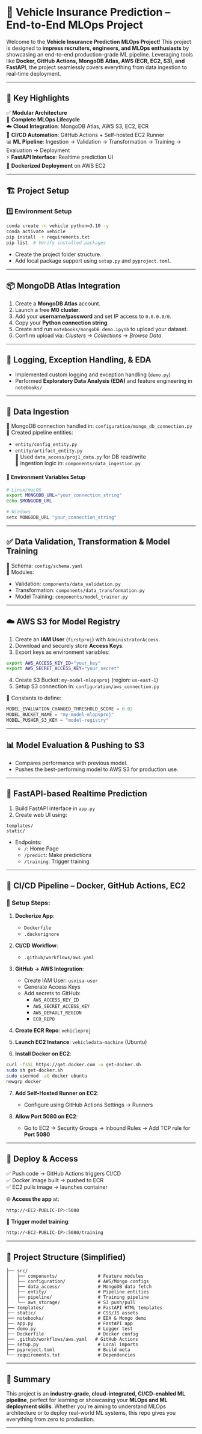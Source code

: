 # 🚗 Vehicle Insurance Prediction – End-to-End MLOps Project

Welcome to the **Vehicle Insurance Prediction MLOps Project**! This project is designed to **impress recruiters, engineers, and MLOps enthusiasts** by showcasing an end-to-end production-grade ML pipeline. Leveraging tools like **Docker, GitHub Actions, MongoDB Atlas, AWS (ECR, EC2, S3), and FastAPI**, the project seamlessly covers everything from data ingestion to real-time deployment.

---

## 🌟 Key Highlights

✅ **Modular Architecture**  
🔁 **Complete MLOps Lifecycle**  
☁️ **Cloud Integration**: MongoDB Atlas, AWS S3, EC2, ECR  
🚀 **CI/CD Automation**: GitHub Actions + Self-hosted EC2 Runner  
📊 **ML Pipeline**: Ingestion → Validation → Transformation → Training → Evaluation → Deployment  
⚡ **FastAPI Interface**: Realtime prediction UI  
🐳 **Dockerized Deployment** on AWS EC2  

---

## 🏗️ Project Setup

### 1️⃣ Environment Setup

```bash
conda create -n vehicle python=3.10 -y
conda activate vehicle
pip install -r requirements.txt
pip list  # Verify installed packages
```

- Create the project folder structure.
- Add local package support using `setup.py` and `pyproject.toml`. 

---

## 📦 MongoDB Atlas Integration

1. Create a **MongoDB Atlas** account.
2. Launch a free **M0 cluster**.
3. Add your **username/password** and set IP access to `0.0.0.0/0`.
4. Copy your **Python connection string**.
5. Create and run `notebooks/mongoDB_demo.ipynb` to upload your dataset.
6. Confirm upload via: *Clusters → Collections → Browse Data*.

---

## 🧪 Logging, Exception Handling, & EDA

- Implemented custom logging and exception handling (`demo.py`)
- Performed **Exploratory Data Analysis (EDA)** and feature engineering in `notebooks/`

---

## 📅 Data Ingestion

🔹 MongoDB connection handled in: `configuration/mongo_db_connection.py`  
🔹 Created pipeline entities:  
   - `entity/config_entity.py`  
   - `entity/artifact_entity.py`  
🔹 Used `data_access/proj1_data.py` for DB read/write  
🔹 Ingestion logic in: `components/data_ingestion.py`

#### 🔐 Environment Variables Setup

```bash
# Linux/macOS
export MONGODB_URL="your_connection_string"
echo $MONGODB_URL

# Windows
setx MONGODB_URL "your_connection_string"
```

---

## ✅ Data Validation, Transformation & Model Training

📁 Schema: `config/schema.yaml`  
📌 Modules:  
- Validation: `components/data_validation.py`  
- Transformation: `components/data_transformation.py`  
- Model Training: `components/model_trainer.py`

---

## ☁️ AWS S3 for Model Registry

1. Create an **IAM User** (`firstproj`) with `AdministratorAccess`.
2. Download and securely store **Access Keys**.
3. Export keys as environment variables:

```bash
export AWS_ACCESS_KEY_ID="your_key"
export AWS_SECRET_ACCESS_KEY="your_secret"
```

4. Create S3 Bucket: `my-model-mlopsproj` (region: `us-east-1`)
5. Setup S3 connection in: `configuration/aws_connection.py`

📌 Constants to define:

```python
MODEL_EVALUATION_CHANGED_THRESHOLD_SCORE = 0.02
MODEL_BUCKET_NAME = "my-model-mlopsproj"
MODEL_PUSHER_S3_KEY = "model-registry"
```

---

## 📊 Model Evaluation & Pushing to S3

- Compares performance with previous model.
- Pushes the best-performing model to AWS S3 for production use.

---

## 🧠 FastAPI-based Realtime Prediction

1. Build FastAPI interface in `app.py`
2. Create web UI using:

```
templates/
static/
```

- Endpoints:
  - `/`: Home Page
  - `/predict`: Make predictions
  - `/training`: Trigger training

---

## 🔄 CI/CD Pipeline – Docker, GitHub Actions, EC2

### 🧱 Setup Steps:

1. **Dockerize App**:
   - `Dockerfile`
   - `.dockerignore`

2. **CI/CD Workflow**:
   - `.github/workflows/aws.yaml`

3. **GitHub → AWS Integration**:
   - Create IAM User: `usvisa-user`
   - Generate Access Keys
   - Add secrets to GitHub:
     - `AWS_ACCESS_KEY_ID`
     - `AWS_SECRET_ACCESS_KEY`
     - `AWS_DEFAULT_REGION`
     - `ECR_REPO`

4. **Create ECR Repo**: `vehicleproj`

5. **Launch EC2 Instance**: `vehicledata-machine` (Ubuntu)

6. **Install Docker on EC2**:

```bash
curl -fsSL https://get.docker.com -o get-docker.sh
sudo sh get-docker.sh
sudo usermod -aG docker ubuntu
newgrp docker
```

7. **Add Self-Hosted Runner on EC2**:
   - Configure using GitHub Actions Settings → Runners

8. **Allow Port 5080 on EC2**:
   - Go to EC2 → Security Groups → Inbound Rules → Add TCP rule for **Port 5080**

---

## 🚀 Deploy & Access

✅ Push code → GitHub Actions triggers CI/CD  
✅ Docker image built → pushed to ECR  
✅ EC2 pulls image → launches container  

🌐 **Access the app** at:  
```bash
http://<EC2-PUBLIC-IP>:5080
```

🔁 **Trigger model training**:  
```bash
http://<EC2-PUBLIC-IP>:5080/training
```

---

## 📂 Project Structure (Simplified)

```
├── src/
│   ├── components/               # Feature modules
│   ├── configuration/            # AWS/Mongo configs
│   ├── data_access/              # MongoDB data fetch
│   ├── entity/                   # Pipeline entities
│   ├── pipeline/                 # Training pipeline
│   └── aws_storage/              # S3 push/pull
├── templates/                    # FastAPI HTML templates
├── static/                       # CSS/JS assets
├── notebooks/                    # EDA & Mongo demo
├── app.py                        # FastAPI app
├── demo.py                       # Logger test
├── Dockerfile                    # Docker config
├── .github/workflows/aws.yaml   # GitHub Actions
├── setup.py                      # Local imports
├── pyproject.toml                # Build meta
└── requirements.txt              # Dependencies
```

---

## 🙌 Summary

This project is an **industry-grade, cloud-integrated, CI/CD-enabled ML pipeline**, perfect for learning or showcasing your **MLOps and ML deployment skills**. Whether you're aiming to understand MLOps architecture or to deploy real-world ML systems, this repo gives you everything from zero to production.

---


